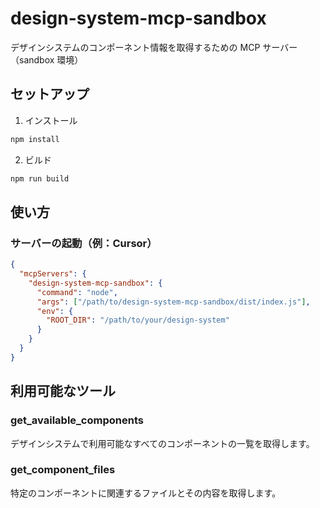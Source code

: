 # design-system-mcp-sandbox

デザインシステムのコンポーネント情報を取得するための MCP サーバー（sandbox 環境）

## セットアップ

1. インストール

```bash
npm install
```

2. ビルド

```bash
npm run build
```

## 使い方

### サーバーの起動（例：Cursor）

```json
{
  "mcpServers": {
    "design-system-mcp-sandbox": {
      "command": "node",
      "args": ["/path/to/design-system-mcp-sandbox/dist/index.js"],
      "env": {
        "ROOT_DIR": "/path/to/your/design-system"
      }
    }
  }
}
```

## 利用可能なツール

### get_available_components

デザインシステムで利用可能なすべてのコンポーネントの一覧を取得します。

### get_component_files

特定のコンポーネントに関連するファイルとその内容を取得します。
